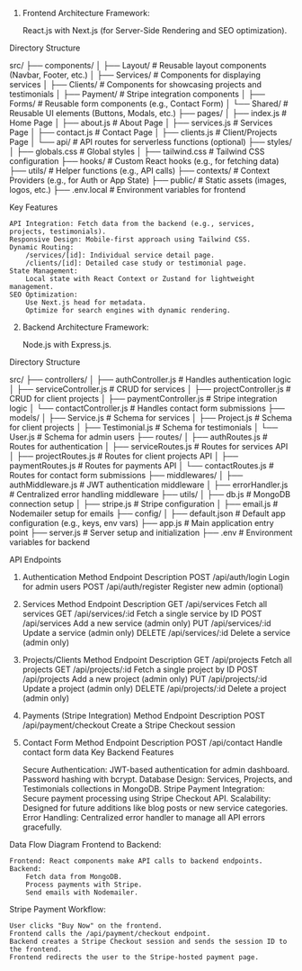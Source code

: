 1. Frontend Architecture
Framework:

    React.js with Next.js (for Server-Side Rendering and SEO optimization).

Directory Structure

src/
├── components/
│   ├── Layout/         # Reusable layout components (Navbar, Footer, etc.)
│   ├── Services/       # Components for displaying services
│   ├── Clients/        # Components for showcasing projects and testimonials
│   ├── Payment/        # Stripe integration components
│   ├── Forms/          # Reusable form components (e.g., Contact Form)
│   └── Shared/         # Reusable UI elements (Buttons, Modals, etc.)
├── pages/
│   ├── index.js        # Home Page
│   ├── about.js        # About Page
│   ├── services.js     # Services Page
│   ├── contact.js      # Contact Page
│   ├── clients.js      # Client/Projects Page
│   └── api/            # API routes for serverless functions (optional)
├── styles/
│   ├── globals.css     # Global styles
│   ├── tailwind.css    # Tailwind CSS configuration
├── hooks/              # Custom React hooks (e.g., for fetching data)
├── utils/              # Helper functions (e.g., API calls)
├── contexts/           # Context Providers (e.g., for Auth or App State)
├── public/             # Static assets (images, logos, etc.)
├── .env.local          # Environment variables for frontend

Key Features

    API Integration: Fetch data from the backend (e.g., services, projects, testimonials).
    Responsive Design: Mobile-first approach using Tailwind CSS.
    Dynamic Routing:
        /services/[id]: Individual service detail page.
        /clients/[id]: Detailed case study or testimonial page.
    State Management:
        Local state with React Context or Zustand for lightweight management.
    SEO Optimization:
        Use Next.js head for metadata.
        Optimize for search engines with dynamic rendering.

2. Backend Architecture
Framework:

    Node.js with Express.js.

Directory Structure

src/
├── controllers/
│   ├── authController.js         # Handles authentication logic
│   ├── serviceController.js      # CRUD for services
│   ├── projectController.js      # CRUD for client projects
│   ├── paymentController.js      # Stripe integration logic
│   └── contactController.js      # Handles contact form submissions
├── models/
│   ├── Service.js                # Schema for services
│   ├── Project.js                # Schema for client projects
│   ├── Testimonial.js            # Schema for testimonials
│   └── User.js                   # Schema for admin users
├── routes/
│   ├── authRoutes.js             # Routes for authentication
│   ├── serviceRoutes.js          # Routes for services API
│   ├── projectRoutes.js          # Routes for client projects API
│   ├── paymentRoutes.js          # Routes for payments API
│   └── contactRoutes.js          # Routes for contact form submissions
├── middlewares/
│   ├── authMiddleware.js         # JWT authentication middleware
│   ├── errorHandler.js           # Centralized error handling middleware
├── utils/
│   ├── db.js                     # MongoDB connection setup
│   ├── stripe.js                 # Stripe configuration
│   ├── email.js                  # Nodemailer setup for emails
├── config/
│   ├── default.json              # Default app configuration (e.g., keys, env vars)
├── app.js                        # Main application entry point
├── server.js                     # Server setup and initialization
├── .env                          # Environment variables for backend

API Endpoints
1. Authentication
Method	Endpoint	Description
POST	/api/auth/login	Login for admin users
POST	/api/auth/register	Register new admin (optional)
2. Services
Method	Endpoint	Description
GET	/api/services	Fetch all services
GET	/api/services/:id	Fetch a single service by ID
POST	/api/services	Add a new service (admin only)
PUT	/api/services/:id	Update a service (admin only)
DELETE	/api/services/:id	Delete a service (admin only)
3. Projects/Clients
Method	Endpoint	Description
GET	/api/projects	Fetch all projects
GET	/api/projects/:id	Fetch a single project by ID
POST	/api/projects	Add a new project (admin only)
PUT	/api/projects/:id	Update a project (admin only)
DELETE	/api/projects/:id	Delete a project (admin only)
4. Payments (Stripe Integration)
Method	Endpoint	Description
POST	/api/payment/checkout	Create a Stripe Checkout session
5. Contact Form
Method	Endpoint	Description
POST	/api/contact	Handle contact form data
Key Backend Features

    Secure Authentication:
        JWT-based authentication for admin dashboard.
        Password hashing with bcrypt.
    Database Design:
        Services, Projects, and Testimonials collections in MongoDB.
    Stripe Payment Integration:
        Secure payment processing using Stripe Checkout API.
    Scalability:
        Designed for future additions like blog posts or new service categories.
    Error Handling:
        Centralized error handler to manage all API errors gracefully.

Data Flow Diagram
Frontend to Backend:

    Frontend: React components make API calls to backend endpoints.
    Backend:
        Fetch data from MongoDB.
        Process payments with Stripe.
        Send emails with Nodemailer.

Stripe Payment Workflow:

    User clicks "Buy Now" on the frontend.
    Frontend calls the /api/payment/checkout endpoint.
    Backend creates a Stripe Checkout session and sends the session ID to the frontend.
    Frontend redirects the user to the Stripe-hosted payment page.